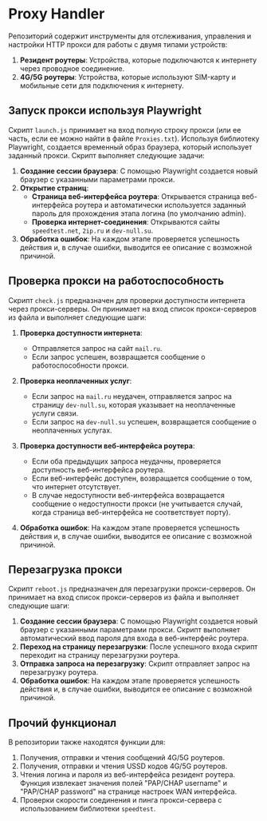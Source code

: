 # Proxy Handler

Репозиторий содержит инструменты для отслеживания, управления и настройки HTTP прокси для работы с двумя типами устройств:

1. **Резидент роутеры**: Устройства, которые подключаются к интернету через проводное соединение.
2. **4G/5G роутеры**: Устройства, которые используют SIM-карту и мобильные сети для подключения к интернету.

## Запуск прокси используя Playwright

Скрипт `launch.js` принимает на вход полную строку прокси (или ее часть, если ее можно найти в файле `Proxies.txt`). Используя библиотеку Playwright, создается временный образ браузера, который использует заданный прокси. Скрипт выполняет следующие задачи:

1. **Создание сессии браузера**: С помощью Playwright создается новый браузер с указанными параметрами прокси.
2. **Открытие страниц**:
   - **Страница веб-интерфейса роутера**: Открывается страница веб-интерфейса роутера и автоматически используется заданный пароль для прохождения этапа логина (по умолчанию admin).
   - **Проверка интернет-соединения**: Открываются сайты `speedtest.net`, `2ip.ru` и `dev-null.su`.
4. **Обработка ошибок**: На каждом этапе проверяется успешность действия и, в случае ошибки, выводится ее описание с возможной причиной.

## Проверка прокси на работоспособность

Скрипт `check.js` предназначен для проверки доступности интернета через прокси-серверы. Он принимает на вход список прокси-серверов из файла и выполняет следующие шаги:

1. **Проверка доступности интернета**:
   - Отправляется запрос на сайт `mail.ru`.
   - Если запрос успешен, возвращается сообщение о работоспособности прокси.
   
2. **Проверка неоплаченных услуг**:
   - Если запрос на `mail.ru` неудачен, отправляется запрос на страницу `dev-null.su`, которая указывает на неоплаченные услуги связи.
   - Если запрос на `dev-null.su` успешен, возвращается сообщение о неоплаченных услугах.

3. **Проверка доступности веб-интерфейса роутера**:
   - Если оба предыдущих запроса неудачны, проверяется доступность веб-интерфейса роутера.
   - Если веб-интерфейс доступен, возвращается сообщение о том, что интернет отсутствует.
   - В случае недоступности веб-интерфейса возвращается сообщение о недоступности прокси (не учитывается случай, когда страница веб-интерфейса не соответствует порту).
  
4. **Обработка ошибок**: На каждом этапе проверяется успешность действия и, в случае ошибки, выводится ее описание с возможной причиной.

## Перезагрузка прокси

Скрипт `reboot.js` предназначен для перезагрузки прокси-серверов. Он принимает на вход список прокси-серверов из файла и выполняет следующие шаги:

1. **Создание сессии браузера**: С помощью Playwright создается новый браузер с указанными параметрами прокси. Скрипт выполняет автоматический ввод пароля для входа в веб-интерфейс роутера.
2. **Переход на страницу перезагрузки**: После успешного входа скрипт переходит на страницу перезагрузки роутера.
3. **Отправка запроса на перезагрузку**: Скрипт отправляет запрос на перезагрузку роутера.
4. **Обработка ошибок**: На каждом этапе проверяется успешность действия и, в случае ошибки, выводится ее описание с возможной причиной.

## Прочий функционал

В репозитории также находятся функции для:
1. Получения, отправки и чтения сообщений 4G/5G роутеров.
2. Получения, отправки и чтения USSD кодов 4G/5G роутеров.
3. Чтения логина и пароля из веб-интерфейса резидент роутера. Функция извлекает значения полей "PAP/CHAP username" и "PAP/CHAP password" на странице настроек WAN интерфейса.
4. Проверки скорости соединения и пинга прокси-сервера с использованием библиотеки `speedtest`.
